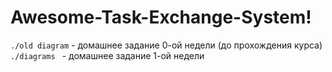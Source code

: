 # Awesome-Task-Exchange-System!

`./old diagram` - домашнее задание 0-ой недели (до прохождения курса)
`./diagrams ` - домашнее задание 1-ой недели
